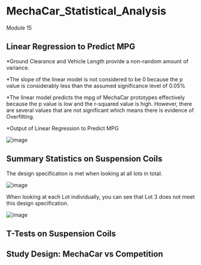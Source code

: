 # MechaCar_Statistical_Analysis
Module 15

## Linear Regression to Predict MPG

*Ground Clearance and Vehicle Length provide a non-random amount of variance.

*The slope of the linear model is not considered to be 0 because the p value is considerably less than the assumed significance level of 0.05%

*The linear model predicts the mpg of MechaCar prototypes effectively because the p value is low and the r-squared value is high. However, there are several values that are not significant which means there is evidence of Overfitting.  

*Output of Linear Regression to Predict MPG

![image](https://user-images.githubusercontent.com/103475613/182003348-89a2cd28-61b2-456b-8059-61279b9df74d.png)


## Summary Statistics on Suspension Coils

The design specification is met when looking at all lots in total. 

![image](https://user-images.githubusercontent.com/103475613/182009349-239a371a-dc32-45b0-8cf2-04f1a7e8ecbe.png)


When looking at each Lot individually, you can see that Lot 3 does not meet this design specification.

![image](https://user-images.githubusercontent.com/103475613/182009314-44092665-ce76-4a5b-8a40-6c0e48a76457.png)



## T-Tests on Suspension Coils



## Study Design: MechaCar vs Competition

